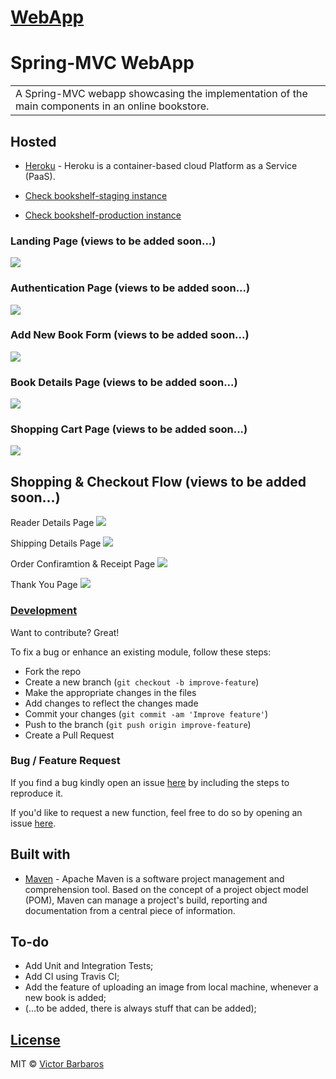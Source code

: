 # [WebApp](https://bookshelf-vb.herokuapp.com/)
# Spring-MVC WebApp
<table>
<tr>
<td>
  A Spring-MVC webapp showcasing the implementation of the main components in an online bookstore.
</td>
</tr>
</table>


## Hosted 

- [Heroku](https://www.heroku.com/about) - Heroku is a container-based cloud Platform as a Service (PaaS).

- [Check bookshelf-staging instance](https://bookshelf-staging.herokuapp.com/)

- [Check bookshelf-production instance](https://bookshelf-vb.herokuapp.com/)


### Landing Page (views to be added soon...)

![](https://bookshelf-vb.herokuapp.com/books)

### Authentication Page (views to be added soon...)

![](http://bookshelf-vb.herokuapp.com/login)

### Add New Book Form (views to be added soon...)

![](http://bookshelf-vb.herokuapp.com/books/add)

### Book Details Page (views to be added soon...)
![](http://bookshelf-vb.herokuapp.com/books/book?id=B0002)

### Shopping Cart Page (views to be added soon...)

![](http://bookshelf-vb.herokuapp.com/cart/8E54562D60F0A33C7A10AB62AE253CC3)

## Shopping & Checkout Flow (views to be added soon...)

Reader Details Page
![](http://bookshelf-vb.herokuapp.com/checkout?execution=e1s1)

Shipping Details Page
![](http://bookshelf-vb.herokuapp.com/checkout?execution=e1s2)

Order Confiramtion & Receipt Page
![](http://bookshelf-vb.herokuapp.com/checkout?execution=e1s3)

Thank You Page
![](http://bookshelf-vb.herokuapp.com/checkout?execution=e1s4)


### [Development](https://github.com/vBarbaros/bookshelf/blob/dev/CONTRIBUTING.md)
Want to contribute? Great!

To fix a bug or enhance an existing module, follow these steps:

- Fork the repo
- Create a new branch (`git checkout -b improve-feature`)
- Make the appropriate changes in the files
- Add changes to reflect the changes made
- Commit your changes (`git commit -am 'Improve feature'`)
- Push to the branch (`git push origin improve-feature`)
- Create a Pull Request 

### Bug / Feature Request

If you find a bug kindly open an issue [here](https://github.com/vBarbaros/bookshelf/issues/new) by including the steps to reproduce it.

If you'd like to request a new function, feel free to do so by opening an issue [here](https://github.com/vBarbaros/bookshelf/issues/new).


## Built with 

- [Maven](https://maven.apache.org/index.html) - Apache Maven is a software project management and comprehension tool. Based on the concept of a project object model (POM), Maven can manage a project's build, reporting and documentation from a central piece of information.


## To-do
- Add Unit and Integration Tests;
- Add CI using Travis CI;
- Add the feature of uploading an image from local machine, whenever a new book is added;
- (...to be added, there is always stuff that can be added);


## [License](https://github.com/vBarbaros/bookshelf/blob/dev/LICENSE)

MIT © [Victor Barbaros](https://github.com/vBarbaros)

